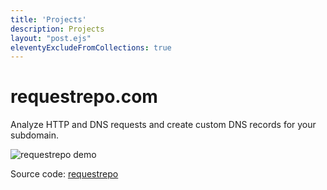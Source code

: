 ```yaml
---
title: 'Projects'
description: Projects
layout: "post.ejs"
eleventyExcludeFromCollections: true
---
```


# requestrepo.com

Analyze HTTP and DNS requests and create custom DNS records for your subdomain.

![requestrepo demo](/assets/images/requestrepo.png)

Source code: [requestrepo](https://github.com/adrgs/requestrepo)